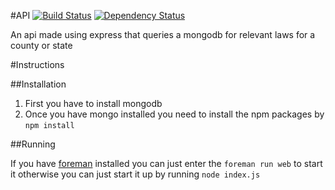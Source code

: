 #API [![Build Status](https://img.shields.io/travis/borderly/borders.svg?style=flat)](https://travis-ci.org/borderly/borders) [![Dependency Status](https://img.shields.io/david/borderly/borders.svg?style=flat)](https://david-dm.org/borderly/borders)

An api made using express that queries a mongodb for relevant laws for a county or state

#Instructions

##Installation

1. First you have to install mongodb
2. Once you have mongo installed you need to install the npm packages by `npm install`

##Running

If you have [foreman](https://github.com/ddollar/foreman) installed you can just enter the `foreman run web` to start it otherwise you can just start it up by running `node index.js`
